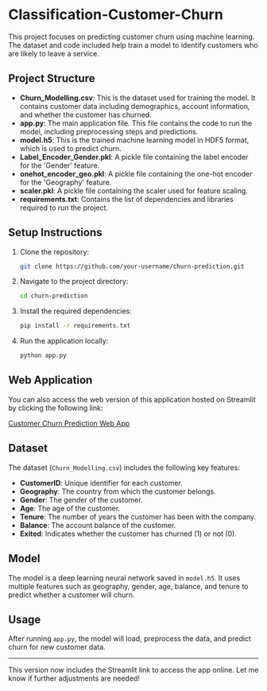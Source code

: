 # Classification-Customer-Churn

This project focuses on predicting customer churn using machine learning. The dataset and code included help train a model to identify customers who are likely to leave a service.

## Project Structure

- **Churn_Modelling.csv**: This is the dataset used for training the model. It contains customer data including demographics, account information, and whether the customer has churned.
- **app.py**: The main application file. This file contains the code to run the model, including preprocessing steps and predictions.
- **model.h5**: This is the trained machine learning model in HDF5 format, which is used to predict churn.
- **Label_Encoder_Gender.pkl**: A pickle file containing the label encoder for the 'Gender' feature.
- **onehot_encoder_geo.pkl**: A pickle file containing the one-hot encoder for the 'Geography' feature.
- **scaler.pkl**: A pickle file containing the scaler used for feature scaling.
- **requirements.txt**: Contains the list of dependencies and libraries required to run the project.

## Setup Instructions

1. Clone the repository:
   ```bash
   git clone https://github.com/your-username/churn-prediction.git
   ```
2. Navigate to the project directory:
   ```bash
   cd churn-prediction
   ```
3. Install the required dependencies:
   ```bash
   pip install -r requirements.txt
   ```
4. Run the application locally:
   ```bash
   python app.py
   ```

## Web Application

You can also access the web version of this application hosted on Streamlit by clicking the following link:

[Customer Churn Prediction Web App](https://ann-classification-customer-churn-a9cutfyvfxgt8gxebeeuvq.streamlit.app/)

## Dataset

The dataset (`Churn_Modelling.csv`) includes the following key features:

- **CustomerID**: Unique identifier for each customer.
- **Geography**: The country from which the customer belongs.
- **Gender**: The gender of the customer.
- **Age**: The age of the customer.
- **Tenure**: The number of years the customer has been with the company.
- **Balance**: The account balance of the customer.
- **Exited**: Indicates whether the customer has churned (1) or not (0).

## Model

The model is a deep learning neural network saved in `model.h5`. It uses multiple features such as geography, gender, age, balance, and tenure to predict whether a customer will churn.

## Usage

After running `app.py`, the model will load, preprocess the data, and predict churn for new customer data.

---

This version now includes the Streamlit link to access the app online. Let me know if further adjustments are needed!
